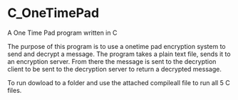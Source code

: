# C_OneTimePad
A One Time Pad program written in C

The purpose of this program is to use a onetime pad encryption system to send and decrypt a message. The program takes a plain text file, 
sends it to an encryption server. From there the message is sent to the decryption client to be sent to the decryption server to return a decrypted message. 

To run dowload to a folder and use the attached compileall file to run all 5 C files. 
